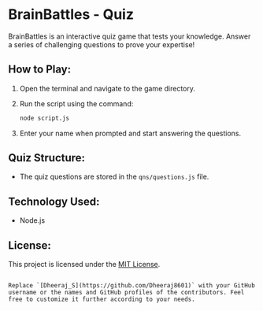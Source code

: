 # BrainBattles - Quiz

BrainBattles is an interactive quiz game that tests your knowledge. Answer a series of challenging questions to prove your expertise!

## How to Play:

1. Open the terminal and navigate to the game directory.
2. Run the script using the command:
   ```bash
   node script.js
   ```

3. Enter your name when prompted and start answering the questions.

## Quiz Structure:
- The quiz questions are stored in the `qns/questions.js` file.

## Technology Used:
- Node.js


## License:

This project is licensed under the [MIT License](LICENSE).
```

Replace `[Dheeraj_S](https://github.com/Dheeraj8601)` with your GitHub username or the names and GitHub profiles of the contributors. Feel free to customize it further according to your needs.
